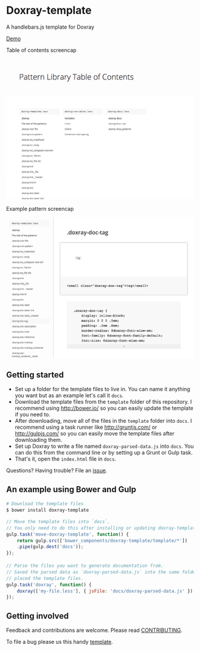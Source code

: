 # Doxray-template

A handlebars.js template for Doxray

[Demo](http://himedlooff.github.io/doxray-template/docs/)

Table of contents screencap

![Table of contents screencap](screencap-1.png)

Example pattern screencap

![Example pattern screencap](screencap-2.png)

## Getting started

- Set up a folder for the template files to live in. You can name it anything
  you want but as an example let's call it `docs`.
- Download the template files from the `template` folder of this repository. I
  recommend using <http://bower.io/> so you can easily update the template if
  you need to.
- After downloading, move all of the files in the `template` folder into `docs`.
  I recommend using a task runner like <http://gruntjs.com/> or
  <http://gulpjs.com/> so you can easily move the template files after
  downloading them.
- Set up Doxray to write a file named `doxray-parsed-data.js` into `docs`. You
  can do this from the command line or by setting up a Grunt or Gulp task.
- That's it, open the `index.html` file in `docs`.

Questions? Having trouble? File an [issue](https://github.com/himedlooff/doxray-template/issues/new?body=%23%23%20URL%0D%0D%0D%23%23%20Actual%20Behavior%0D%0D%0D%23%23%20Expected%20Behavior%0D%0D%0D%23%23%20Steps%20to%20Reproduce%0D%0D%0D%23%23%20Screenshot).

## An example using Bower and Gulp

```bash
# Download the template files
$ bower install doxray-template
```

```js
// Move the template files into `docs`.
// You only need to do this after installing or updating doxray-template.
gulp.task('move-doxray-template', function() {
    return gulp.src(['bower_components/doxray-template/template/*'])
    .pipe(gulp.dest('docs'));
});

// Parse the files you want to generate documentation from.
// Saved the parsed data as `doxray-parsed-data.js` into the same folder you
// placed the template files.
gulp.task('doxray', function() {
    doxray(['my-file.less'], { jsFile: 'docs/doxray-parsed-data.js' });
});
```

## Getting involved

Feedback and contributions are welcome.
Please read [CONTRIBUTING](CONTRIBUTING.md).

To file a bug please us this handy [template](https://github.com/himedlooff/doxray-template/issues/new?body=%23%23%20URL%0D%0D%0D%23%23%20Actual%20Behavior%0D%0D%0D%23%23%20Expected%20Behavior%0D%0D%0D%23%23%20Steps%20to%20Reproduce%0D%0D%0D%23%23%20Screenshot&labels=bug).
